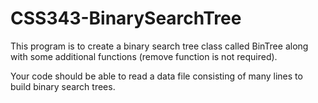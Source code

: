 # CSS343-BinarySearchTree
This program is to create a binary search tree class called BinTree 
along with some additional functions (remove function is not required). 

Your code should be able to read a data file consisting of many lines 
to build binary search trees. 

